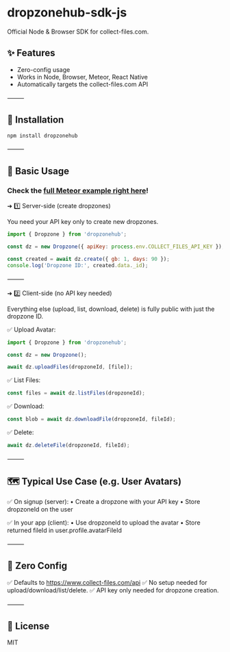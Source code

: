 # dropzonehub-sdk-js

Official Node & Browser SDK for collect-files.com.

## ✨ Features
 - Zero-config usage
 - Works in Node, Browser, Meteor, React Native
 - Automatically targets the collect-files.com API

⸻

## 🚀 Installation
```bash
npm install dropzonehub
```

⸻

## 🎯 Basic Usage


### **Check the [full Meteor example right here](doc/meteor_avatar_example.md)!**


➜ 1️⃣ Server-side (create dropzones)

You need your API key only to create new dropzones.

```javascript
import { Dropzone } from 'dropzonehub';

const dz = new Dropzone({ apiKey: process.env.COLLECT_FILES_API_KEY });

const created = await dz.create({ gb: 1, days: 90 });
console.log('Dropzone ID:', created.data._id);
```

⸻

➜ 2️⃣ Client-side (no API key needed)

Everything else (upload, list, download, delete) is fully public with just the dropzone ID.

✅ Upload Avatar:
```javascript
import { Dropzone } from 'dropzonehub';

const dz = new Dropzone();

await dz.uploadFiles(dropzoneId, [file]);
```
✅ List Files:
```javascript
const files = await dz.listFiles(dropzoneId);
```
✅ Download:
```javascript
const blob = await dz.downloadFile(dropzoneId, fileId);
```
✅ Delete:
```javascript
await dz.deleteFile(dropzoneId, fileId);
```

⸻

## 🗺️ Typical Use Case (e.g. User Avatars)

✅ On signup (server):
	•	Create a dropzone with your API key
	•	Store dropzoneId on the user

✅ In your app (client):
	•	Use dropzoneId to upload the avatar
	•	Store returned fileId in user.profile.avatarFileId

⸻

## 🧭 Zero Config

✅ Defaults to https://www.collect-files.com/api
✅ No setup needed for upload/download/list/delete.
✅ API key only needed for dropzone creation.

⸻

## 📜 License

MIT
